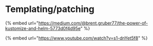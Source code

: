 # Templating/patching



{% embed url="https://medium.com/@brent.gruber77/the-power-of-kustomize-and-helm-5773d0f4d95e" %}

{% embed url="https://www.youtube.com/watch?v=s1-dnYet5f8" %}
